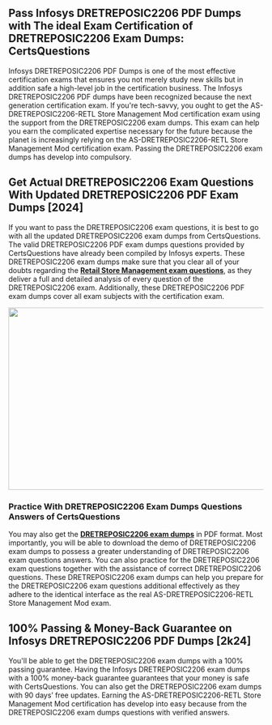 <h2>Pass Infosys DRETREPOSIC2206 PDF Dumps with The ideal Exam Certification of DRETREPOSIC2206 Exam Dumps: CertsQuestions</h2>
<p>Infosys DRETREPOSIC2206 PDF Dumps is one of the most effective certification exams that ensures you not merely study new skills but in addition safe a high-level job in the certification business. The Infosys DRETREPOSIC2206 PDF dumps have been recognized because the next generation certification exam. If you're tech-savvy, you ought to get the AS-DRETREPOSIC2206-RETL Store Management Mod certification exam using the support from the DRETREPOSIC2206 exam dumps. This exam can help you earn the complicated expertise necessary for the future because the planet is increasingly relying on the AS-DRETREPOSIC2206-RETL Store Management Mod certification exam. Passing the DRETREPOSIC2206 exam dumps has develop into compulsory.</p>
<h2>Get Actual DRETREPOSIC2206 Exam Questions With Updated DRETREPOSIC2206 PDF Exam Dumps [2024]</h2>
<p>If you want to pass the DRETREPOSIC2206 exam questions, it is best to go with all the updated DRETREPOSIC2206 exam dumps from CertsQuestions. The valid DRETREPOSIC2206 PDF exam dumps questions provided by CertsQuestions have already been compiled by Infosys experts. These DRETREPOSIC2206 exam dumps make sure that you clear all of your doubts regarding the <strong><a href="https://www.certsquestions.com/retail-store-management-certification.html">Retail Store Management exam questions</a></strong>, as they deliver a full and detailed analysis of every question of the DRETREPOSIC2206 exam. Additionally, these DRETREPOSIC2206 PDF exam dumps cover all exam subjects with the certification exam.</p>
<p><img style="display: block; margin-left: auto; margin-right: auto;" src="https://i.imgur.com/53zZ4Bb.png" alt="" width="720" height="360" /></p>
<h3>Practice With DRETREPOSIC2206 Exam Dumps Questions Answers of CertsQuestions</h3>
<p>You may also get the <a href="https://www.certsquestions.com/DRETREPOSIC2206-pdf-dumps.html"><strong>DRETREPOSIC2206 exam dumps</strong></a> in PDF format. Most importantly, you will be able to download the demo of DRETREPOSIC2206 exam dumps to possess a greater understanding of DRETREPOSIC2206 exam questions answers. You can also practice for the DRETREPOSIC2206 exam questions together with the assistance of correct DRETREPOSIC2206 questions. These DRETREPOSIC2206 exam dumps can help you prepare for the DRETREPOSIC2206 exam questions additional effectively as they adhere to the identical interface as the real AS-DRETREPOSIC2206-RETL Store Management Mod exam.</p>
<h2>100% Passing &amp; Money-Back Guarantee on Infosys DRETREPOSIC2206 PDF Dumps [2k24]</h2>
<p>You'll be able to get the DRETREPOSIC2206 exam dumps with a 100% passing guarantee. Having the Infosys DRETREPOSIC2206 exam dumps with a 100% money-back guarantee guarantees that your money is safe with CertsQuestions. You can also get the DRETREPOSIC2206 exam dumps with 90 days&rsquo; free updates. Earning the AS-DRETREPOSIC2206-RETL Store Management Mod certification has develop into easy because from the DRETREPOSIC2206 exam dumps questions with verified answers.</p>
